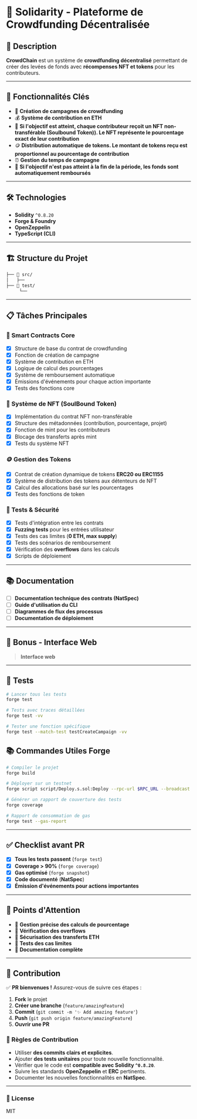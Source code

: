 # 🚀 Solidarity - Plateforme de Crowdfunding Décentralisée  

## 📝 Description  
**CrowdChain** est un système de **crowdfunding décentralisé** permettant de créer des levées de fonds avec **récompenses NFT et tokens** pour les contributeurs.

---

## 🎯 Fonctionnalités Clés  

- 💫 **Création de campagnes de crowdfunding**  
- 💰 **Système de contribution en ETH**  
- 🎨 **Si l'objectif est atteint, chaque contributeur reçoit un NFT non-transférable (Soulbound Token)). Le NFT représente le pourcentage exact de leur contribution**  
- 🪙 **Distribution automatique de tokens. Le montant de tokens reçu est proportionnel au pourcentage de contribution**  
- ⏰ **Gestion du temps de campagne**  
- 💸 **Si l'objectif n'est pas atteint à la fin de la période, les fonds sont automatiquement remboursés**  

---

## 🛠️ Technologies  

- **Solidity** `^0.8.20`  
- **Forge & Foundry**  
- **OpenZeppelin**  
- **TypeScript (CLI)**  

---

## 🏗️ Structure du Projet
```bash
├── 📂 src/
│   ├── 
├── 📂 test/
     └── 
```

---

## 📋 Tâches Principales  

### 🔮 Smart Contracts Core  
- [x] Structure de base du contrat de crowdfunding  
- [x] Fonction de création de campagne
- [x] Système de contribution en ETH  
- [x] Logique de calcul des pourcentages  
- [x] Système de remboursement automatique  
- [x] Émissions d'événements pour chaque action importante  
- [x] Tests des fonctions core  

### 🎨 Système de NFT (SoulBound Token)  
- [x] Implémentation du contrat NFT non-transférable  
- [x] Structure des métadonnées (contribution, pourcentage, projet)  
- [x] Fonction de mint pour les contributeurs  
- [x] Blocage des transferts après mint  
- [x] Tests du système NFT  

### 🪙 Gestion des Tokens  
- [x] Contrat de création dynamique de tokens **ERC20 ou ERC1155**  
- [x] Système de distribution des tokens aux détenteurs de NFT  
- [x] Calcul des allocations basé sur les pourcentages  
- [x] Tests des fonctions de token  

### 🧪 Tests & Sécurité  
- [x] Tests d'intégration entre les contrats  
- [x] **Fuzzing tests** pour les entrées utilisateur  
- [x] Tests des cas limites (**0 ETH, max supply**)  
- [x] Tests des scénarios de remboursement  
- [x] Vérification des **overflows** dans les calculs  
- [x] Scripts de déploiement  

---

## 📚 Documentation  

- [ ] **Documentation technique des contrats (NatSpec)**  
- [ ] **Guide d'utilisation du CLI**  
- [ ] **Diagrammes de flux des processus**  
- [ ] **Documentation de déploiement**  

---

## 🌟 Bonus - Interface Web  

> **Interface web**  

---

## 🧪 Tests  

```sh
# Lancer tous les tests
forge test

# Tests avec traces détaillées
forge test -vv

# Tester une fonction spécifique
forge test --match-test testCreateCampaign -vv
```
## 📚 Commandes Utiles Forge
```bash
# Compiler le projet
forge build

# Déployer sur un testnet
forge script script/Deploy.s.sol:Deploy --rpc-url $RPC_URL --broadcast

# Générer un rapport de couverture des tests
forge coverage

# Rapport de consommation de gas
forge test --gas-report
```

---

## ✅ Checklist avant PR  

- [x] **Tous les tests passent** (`forge test`)  
- [x] **Coverage > 90%** (`forge coverage`)  
- [x] **Gas optimisé** (`forge snapshot`)  
- [x] **Code documenté** (**NatSpec**)  
- [x] **Émission d'événements pour actions importantes**  

---

## 🚨 Points d'Attention  

- 🔹 **Gestion précise des calculs de pourcentage**  
- 🔹 **Vérification des overflows**  
- 🔹 **Sécurisation des transferts ETH**  
- 🔹 **Tests des cas limites**  
- 🔹 **Documentation complète**  

---

## 🤝 Contribution  

✅ **PR bienvenues !** Assurez-vous de suivre ces étapes :  

1. **Fork** le projet  
2. **Créer une branche** (`feature/amazingFeature`)  
3. **Commit** (`git commit -m '✨ Add amazing feature'`)  
4. **Push** (`git push origin feature/amazingFeature`)  
5. **Ouvrir une PR**  

### 📌 Règles de Contribution  

- Utiliser **des commits clairs et explicites**.  
- Ajouter **des tests unitaires** pour toute nouvelle fonctionnalité.  
- Vérifier que le code est **compatible avec Solidity `^0.8.20`**.  
- Suivre les standards **OpenZeppelin** et **ERC** pertinents.  
- Documenter les nouvelles fonctionnalités en **NatSpec**.
  
---

### 📄 License
MIT
